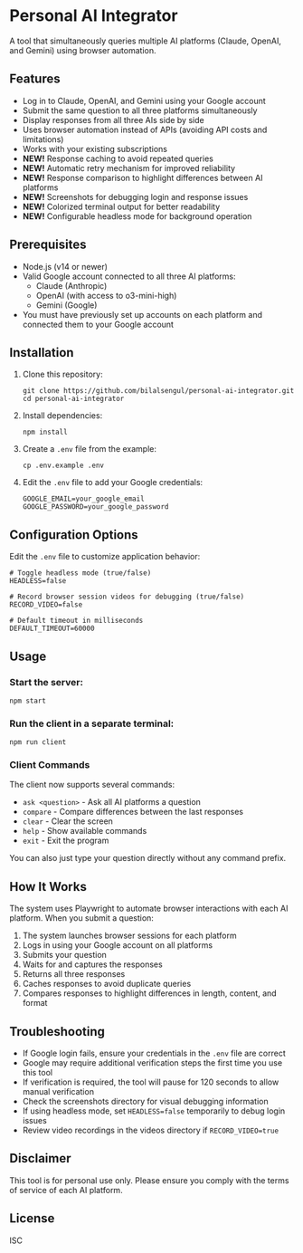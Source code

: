 # Personal AI Integrator

A tool that simultaneously queries multiple AI platforms (Claude, OpenAI, and Gemini) using browser automation.

## Features

- Log in to Claude, OpenAI, and Gemini using your Google account
- Submit the same question to all three platforms simultaneously
- Display responses from all three AIs side by side
- Uses browser automation instead of APIs (avoiding API costs and limitations)
- Works with your existing subscriptions
- **NEW!** Response caching to avoid repeated queries
- **NEW!** Automatic retry mechanism for improved reliability
- **NEW!** Response comparison to highlight differences between AI platforms
- **NEW!** Screenshots for debugging login and response issues
- **NEW!** Colorized terminal output for better readability
- **NEW!** Configurable headless mode for background operation

## Prerequisites

- Node.js (v14 or newer)
- Valid Google account connected to all three AI platforms:
  - Claude (Anthropic)
  - OpenAI (with access to o3-mini-high)
  - Gemini (Google)
- You must have previously set up accounts on each platform and connected them to your Google account

## Installation

1. Clone this repository:
   ```
   git clone https://github.com/bilalsengul/personal-ai-integrator.git
   cd personal-ai-integrator
   ```

2. Install dependencies:
   ```
   npm install
   ```

3. Create a `.env` file from the example:
   ```
   cp .env.example .env
   ```

4. Edit the `.env` file to add your Google credentials:
   ```
   GOOGLE_EMAIL=your_google_email
   GOOGLE_PASSWORD=your_google_password
   ```

## Configuration Options

Edit the `.env` file to customize application behavior:

```
# Toggle headless mode (true/false)
HEADLESS=false

# Record browser session videos for debugging (true/false)
RECORD_VIDEO=false 

# Default timeout in milliseconds
DEFAULT_TIMEOUT=60000
```

## Usage

### Start the server:

```
npm start
```

### Run the client in a separate terminal:

```
npm run client
```

### Client Commands

The client now supports several commands:

- `ask <question>` - Ask all AI platforms a question
- `compare` - Compare differences between the last responses
- `clear` - Clear the screen
- `help` - Show available commands
- `exit` - Exit the program

You can also just type your question directly without any command prefix.

## How It Works

The system uses Playwright to automate browser interactions with each AI platform. When you submit a question:

1. The system launches browser sessions for each platform
2. Logs in using your Google account on all platforms
3. Submits your question
4. Waits for and captures the responses
5. Returns all three responses
6. Caches responses to avoid duplicate queries
7. Compares responses to highlight differences in length, content, and format

## Troubleshooting

- If Google login fails, ensure your credentials in the `.env` file are correct
- Google may require additional verification steps the first time you use this tool
- If verification is required, the tool will pause for 120 seconds to allow manual verification
- Check the screenshots directory for visual debugging information
- If using headless mode, set `HEADLESS=false` temporarily to debug login issues
- Review video recordings in the videos directory if `RECORD_VIDEO=true`

## Disclaimer

This tool is for personal use only. Please ensure you comply with the terms of service of each AI platform.

## License

ISC
